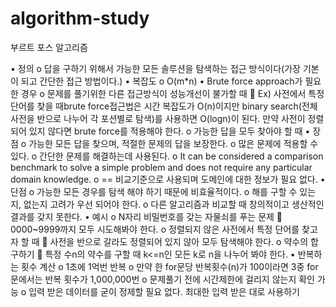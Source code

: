 # algorithm-study

부르트 포스 알고리즘

•	정의
o	답을 구하기 위해서 가능한 모든 솔루션을 탐색하는 접근 방식이다(가장 기본이 되고 간단한 접근 방법이다.)
•	복잡도
o	O(m*n)
•	Brute force approach가 필요한 경우
o	문제를 풀기위한 다른 접근방식이 성능개선이 불가할 때
	Ex) 사전에서 특정 단어를 찾을 때brute force접근법은 시간 복잡도가 O(n)이지만 binary search(전체 사전을 반으로 나누어 각 포션별로 탐색)를 사용하면  O(logn)이 된다. 만약 사전이 정렬되어 있지 않다면 brute force를 적용해야 한다.
o	가능한 답을 모두 찾아야 할 때
•	장점
o	가능한 모든 답을 찾으며, 적절한 문제의 답을 보장한다.
o	많은 문제에 적용할 수 있다.
o	간단한 문제를 해결하는데 사용된다.
o	It can be considered a comparison benchmark to solve a simple problem and does not require any particular domain knowledge.
o	== 비교기준으로 사용되며 도메인에 대한 정보가 필요 없다.
•	단점
o	가능한 모든 경우를 탐색 해야 하기 때문에 비효율적이다.
o	해를 구할 수 있는지, 없는지 고려가 우선 되어야 한다.
o	다른 알고리즘과 비교할 때 창의적이고 생산적인 결과를 갖지 못한다.
•	예시
o	N자리 비밀번호를 갖는 자물쇠를 푸는 문제
	0000~9999까지 모두 시도해봐야 한다.
o	정렬되지 않은 사전에서 특정 단어를 찾고자 할 때
	사전을 반으로 갈라도 정렬되어 있지 않아 모두 탐색해야 한다.
o	약수의 합 구하기
	특정 수n의 약수를 구할 때  k<=n인 모든 k로 n을 나누어 봐야 한다.
•	반복하는 횟수 계산
o	1초에 1억번 반복
o	만약 한 for문당 반복횟수(n)가 100이라면 3중 for문에서는 반복 횟수가 1,000,000번
o	문제풀기 전에 시간제한에 걸리지 않는지 확인 가능
o	입력 받은 데이터를 굳이 정제할 필요 없다. 최대한 입력 받은 대로 사용하기
